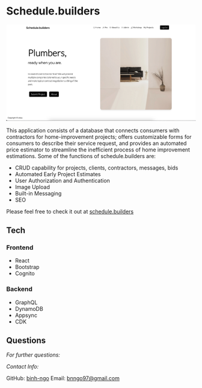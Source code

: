 # Schedule.builders
![landingPage](/frontend/src/assets/readme.png)

This application consists of a database that connects consumers with contractors for home-improvement projects; offers customizable forms for consumers to describe their service request, and provides an automated price estimator to streamline the inefficient process of home improvement estimations. Some of the functions of schedule.builders are:

  * CRUD capability for projects, clients, contractors, messages, bids
  * Automated Early Project Estimates
  * User Authorization and Authentication
  * Image Upload
  * Built-in Messaging
  * SEO

  Please feel free to check it out at [schedule.builders](http://www.schedule.builders)

  ## Tech

  ### Frontend
  * React
  * Bootstrap
  * Cognito
  
  ### Backend
  * GraphQL
  * DynamoDB
  * Appsync
  * CDK

  ## Questions
        
  *For further questions:*

  *Contact Info:*
    
  GitHub: [binh-ngo](https://github.com/binh-ngo)
  Email: [bnngo97@gmail.com](mailto:bnngo97@gmail.com)
      